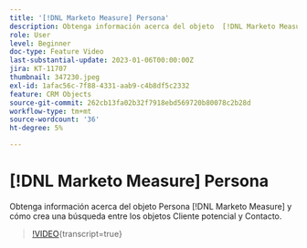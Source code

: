 ```yaml
---
title: '[!DNL Marketo Measure] Persona'
description: Obtenga información acerca del objeto  [!DNL Marketo Measure] Person y cómo crea una búsqueda entre los objetos Lead y Contact.
role: User
level: Beginner
doc-type: Feature Video
last-substantial-update: 2023-01-06T00:00:00Z
jira: KT-11707
thumbnail: 347230.jpeg
exl-id: 1afac56c-7f88-4331-aab9-c4b8df5c2332
feature: CRM Objects
source-git-commit: 262cb13fa02b32f7918ebd569720b80078c2b28d
workflow-type: tm+mt
source-wordcount: '36'
ht-degree: 5%

---
```


# [!DNL Marketo Measure] Persona

Obtenga información acerca del objeto Persona [!DNL Marketo Measure] y cómo crea una búsqueda entre los objetos Cliente potencial y Contacto.

>[!VIDEO](https://video.tv.adobe.com/v/347230/?learn=on){transcript=true}
